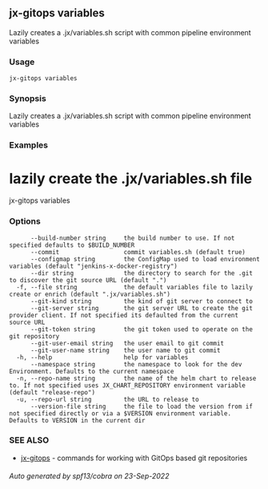 ## jx-gitops variables

Lazily creates a .jx/variables.sh script with common pipeline environment variables

### Usage

```
jx-gitops variables
```

### Synopsis

Lazily creates a .jx/variables.sh script with common pipeline environment variables

### Examples

  # lazily create the .jx/variables.sh file
  jx-gitops variables

### Options

```
      --build-number string     the build number to use. If not specified defaults to $BUILD_NUMBER
      --commit                  commit variables.sh (default true)
      --configmap string        the ConfigMap used to load environment variables (default "jenkins-x-docker-registry")
      --dir string              the directory to search for the .git to discover the git source URL (default ".")
  -f, --file string             the default variables file to lazily create or enrich (default ".jx/variables.sh")
      --git-kind string         the kind of git server to connect to
      --git-server string       the git server URL to create the git provider client. If not specified its defaulted from the current source URL
      --git-token string        the git token used to operate on the git repository
      --git-user-email string   the user email to git commit
      --git-user-name string    the user name to git commit
  -h, --help                    help for variables
      --namespace string        the namespace to look for the dev Environment. Defaults to the current namespace
  -n, --repo-name string        the name of the helm chart to release to. If not specified uses JX_CHART_REPOSITORY environment variable (default "release-repo")
  -u, --repo-url string         the URL to release to
      --version-file string     the file to load the version from if not specified directly or via a $VERSION environment variable. Defaults to VERSION in the current dir
```

### SEE ALSO

* [jx-gitops](jx-gitops.md)	 - commands for working with GitOps based git repositories

###### Auto generated by spf13/cobra on 23-Sep-2022
